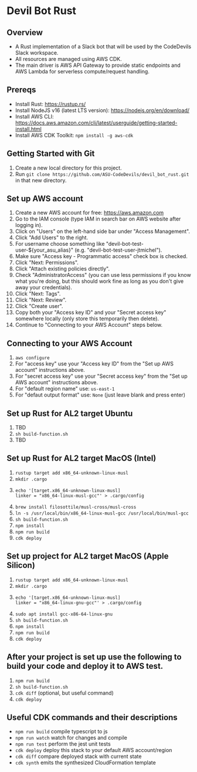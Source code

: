 # Devil Bot Rust
## Overview
* A Rust implementation of a Slack bot that will be used by the CodeDevils Slack workspace.
* All resources are managed using AWS CDK.
* The main driver is AWS API Gateway to provide static endpoints and AWS Lambda for serverless compute/request handling.

## Prereqs
* Install Rust: https://rustup.rs/
* Install NodeJS v16 (latest LTS version): https://nodejs.org/en/download/
* Install AWS CLI: https://docs.aws.amazon.com/cli/latest/userguide/getting-started-install.html
* Install AWS CDK Toolkit: `npm install -g aws-cdk`

## Getting Started with Git
1. Create a new local directory for this project.
1. Run `git clone https://github.com/ASU-CodeDevils/devil_bot_rust.git` in that new directory.

## Set up AWS account
1. Create a new AWS account for free: https://aws.amazon.com
1. Go to the IAM console (type IAM in search bar on AWS website after logging in).
1. Click on "Users" on the left-hand side bar under "Access Management".
1. Click "Add Users" to the right.
1. For username choose something like "devil-bot-test-user-${your_asu_alias}" (e.g. "devil-bot-test-user-jtmichel").
1. Make sure "Access key - Programmatic access" check box is checked.
1. Click "Next: Permissions".
1. Click "Attach existing policies directly".
1. Check "AdministratorAccess" (you can use less permissions if you know what you're doing, but this should work fine as long as you don't give away your credentials).
1. Click "Next: Tags".
1. Click "Next: Review".
1. Click "Create user".
1. Copy both your "Access key ID" and your "Secret access key" somewhere locally (only store this temporarily then delete).
1. Continue to "Connecting to your AWS Account" steps below.


## Connecting to your AWS Account
1. `aws configure`
1. For "access key" use your "Access key ID" from the "Set up AWS account" instructions above.
1. For "secret access key" use your "Secret access key" from the "Set up AWS account" instructions above.
1. For "default region name" use: `us-east-1`
1. For "defaut output format" use: `None` (just leave blank and press enter)

## Set up Rust for AL2 target Ubuntu
1. TBD
1. `sh build-function.sh`
1. TBD

## Set up Rust for AL2 target MacOS (Intel)
1. `rustup target add x86_64-unknown-linux-musl`
1. `mkdir .cargo`
1. 
    ```
    echo '[target.x86_64-unknown-linux-musl]
    linker = "x86_64-linux-musl-gcc"' > .cargo/config
    ```
1. `brew install filosottile/musl-cross/musl-cross`
1. `ln -s /usr/local/bin/x86_64-linux-musl-gcc /usr/local/bin/musl-gcc`
1. `sh build-function.sh`
1. `npm install`
1. `npm run build`
1. `cdk deploy`

## Set up project for AL2 target MacOS (Apple Silicon)
1. `rustup target add x86_64-unknown-linux-musl`
1. `mkdir .cargo`
1.
    ```
    echo '[target.x86_64-unknown-linux-musl]
    linker = "x86_64-linux-gnu-gcc"' > .cargo/config
    ```
1. `sudo apt install gcc-x86-64-linux-gnu`
1. `sh build-function.sh`
1. `npm install`
1. `npm run build`
1. `cdk deploy`

## After your project is set up use the following to build your code and deploy it to AWS test.
1. `npm run build`
1. `sh build-function.sh`
1. `cdk diff` (optional, but useful command)
1. `cdk deploy`

## Useful CDK commands and their descriptions
 * `npm run build`   compile typescript to js
 * `npm run watch`   watch for changes and compile
 * `npm run test`    perform the jest unit tests
 * `cdk deploy`      deploy this stack to your default AWS account/region
 * `cdk diff`        compare deployed stack with current state
 * `cdk synth`       emits the synthesized CloudFormation template
